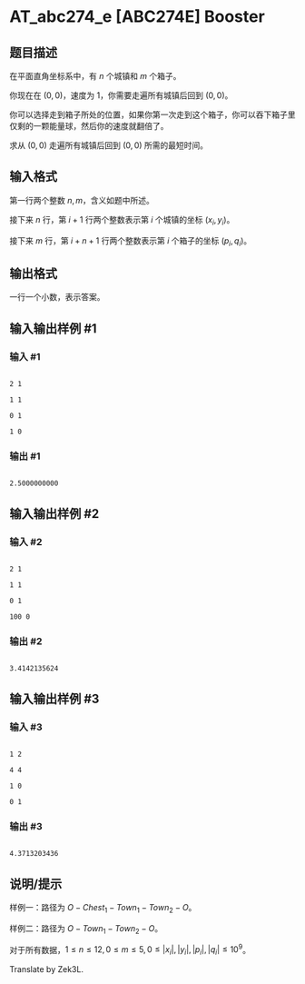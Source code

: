 # AT_abc274_e [ABC274E] Booster

## 题目描述

在平面直角坐标系中，有 $n$ 个城镇和 $m$ 个箱子。

你现在在 $(0,0)$，速度为 $1$，你需要走遍所有城镇后回到 $(0,0)$。

你可以选择走到箱子所处的位置，如果你第一次走到这个箱子，你可以吞下箱子里仅剩的一颗能量球，然后你的速度就翻倍了。

求从 $(0,0)$ 走遍所有城镇后回到 $(0,0)$ 所需的最短时间。

## 输入格式

第一行两个整数 $n,m$，含义如题中所述。

接下来 $n$ 行，第 $i+1$ 行两个整数表示第 $i$ 个城镇的坐标 $(x_i,y_i)$。

接下来 $m$ 行，第 $i+n+1$ 行两个整数表示第 $i$ 个箱子的坐标 $(p_i,q_i)$。

## 输出格式

一行一个小数，表示答案。

## 输入输出样例 #1

### 输入 #1

```
2 1
1 1
0 1
1 0
```

### 输出 #1

```
2.5000000000
```

## 输入输出样例 #2

### 输入 #2

```
2 1
1 1
0 1
100 0
```

### 输出 #2

```
3.4142135624
```

## 输入输出样例 #3

### 输入 #3

```
1 2
4 4
1 0
0 1
```

### 输出 #3

```
4.3713203436
```

## 说明/提示

样例一：路径为 $O-Chest_1-Town_1-Town_2-O$。  
样例二：路径为 $O-Town_1-Town_2-O$。


对于所有数据，$1\leq n\leq 12,0\leq m\leq 5,0\leq |x_i|,|y_i|,|p_i|,|q_i|\leq 10^9$。

Translate by Zek3L.